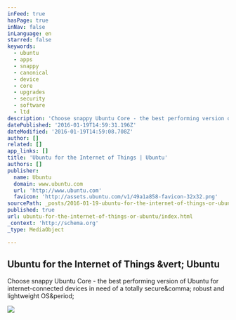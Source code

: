 ```yaml
---
inFeed: true
hasPage: true
inNav: false
inLanguage: en
starred: false
keywords:
  - ubuntu
  - apps
  - snappy
  - canonical
  - device
  - core
  - upgrades
  - security
  - software
  - ltd
description: 'Choose snappy Ubuntu Core - the best performing version of Ubuntu for internet-connected devices in need of a totally secure, robust and lightweight OS.'
datePublished: '2016-01-19T14:59:31.196Z'
dateModified: '2016-01-19T14:59:08.708Z'
author: []
related: []
app_links: []
title: 'Ubuntu for the Internet of Things | Ubuntu'
authors: []
publisher:
  name: Ubuntu
  domain: www.ubuntu.com
  url: 'http://www.ubuntu.com'
  favicon: 'http://assets.ubuntu.com/v1/49a1a858-favicon-32x32.png'
sourcePath: _posts/2016-01-19-ubuntu-for-the-internet-of-things-or-ubuntu.md
published: true
url: ubuntu-for-the-internet-of-things-or-ubuntu/index.html
_context: 'http://schema.org'
_type: MediaObject

---
```

<article style=""><h1>Ubuntu for the Internet of Things &amp;vert; Ubuntu</h1><p>Choose snappy Ubuntu Core - the best performing version of Ubuntu for internet-connected devices in need of a totally secure&amp;comma; robust and lightweight OS&amp;period;</p><img src="http://assets.ubuntu.com/v1/a301749d-iot-overview-developer.jpg?q=60&amp;w=768" /></article>